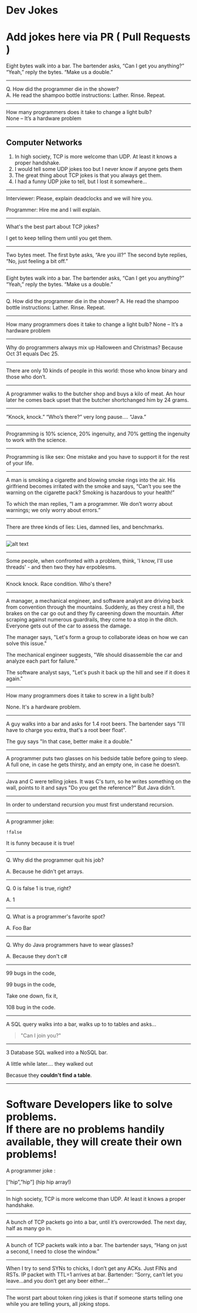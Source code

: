 # Dev Jokes

Add jokes here via PR ( Pull Requests )
===

Eight bytes walk into a bar.  The bartender asks, “Can I get you anything?” <br>
“Yeah,” reply the bytes.  “Make us a double.”

---
Q. How did the programmer die in the shower?<br>
A. He read the shampoo bottle instructions: Lather. Rinse. Repeat.

---

How many programmers does it take to change a light bulb?<br>
None – It’s a hardware problem

---

## Computer Networks
1. In high society, TCP is more welcome than UDP. At least it knows a proper handshake.
2. I would tell some UDP jokes too but I never know if anyone gets them
3. The great thing about TCP jokes is that you always get them.
4. I had a funny UDP joke to tell, but I lost it somewhere...
---
Interviewer: Please, explain deadclocks and we will hire you.

Programmer: Hire me and I will explain.

---

What's the best part about TCP jokes?

I get to keep telling them until you get them.

---

Two bytes meet.  The first byte asks, “Are you ill?”
The second byte replies, “No, just feeling a bit off.”
***

Eight bytes walk into a bar.  The bartender asks, “Can I get you anything?”
“Yeah,” reply the bytes.  “Make us a double.”

***

Q. How did the programmer die in the shower?
A. He read the shampoo bottle instructions: Lather. Rinse. Repeat.

***

How many programmers does it take to change a light bulb?
None – It’s a hardware problem

***

Why do programmers always mix up Halloween and Christmas?
Because Oct 31 equals Dec 25.

***

There are only 10 kinds of people in this world: those who know binary and those who don’t.

***

A programmer walks to the butcher shop and buys a kilo of meat.  An hour later he comes back upset that the butcher shortchanged him by 24 grams.

***

“Knock, knock.”
“Who’s there?”
very long pause….
“Java.”

***

Programming is 10% science, 20% ingenuity, and 70% getting the ingenuity to work with the science.

***

Programming is like sex:
One mistake and you have to support it for the rest of your life.

***

A man is smoking a cigarette and blowing smoke rings into the air.  His girlfriend becomes irritated with the smoke and says, “Can’t you see the warning on the cigarette pack?  Smoking is hazardous to your health!”

To which the man replies, “I am a programmer.  We don’t worry about warnings; we only worry about errors.”

***

There are three kinds of lies: Lies, damned lies, and benchmarks.

***
![alt text](https://encrypted-tbn0.gstatic.com/images?q=tbn:ANd9GcRg94Tjh7hly0_qYYBpW3Z_sTCzXoaR3Xk6R6WgGl5fY6mVCE0c)
***
Some people, when confronted with a problem, think, 'I know, I'll use threads' - and then two they hav erpoblesms.

***

Knock knock. Race condition. Who's there?

***

A manager, a mechanical engineer, and software analyst are driving back from convention through the mountains. Suddenly, as they crest a hill, the brakes on the car go out and they fly careening down the mountain. After scraping against numerous guardrails, they come to a stop in the ditch. Everyone gets out of the car to assess the damage.

The manager says, "Let's form a group to collaborate ideas on how we can solve this issue."

The mechanical engineer suggests, "We should disassemble the car and analyze each part for failure."

The software analyst says, "Let's push it back up the hill and see if it does it again."

***
How many programmers does it take to screw in a light bulb?

None. It's a hardware problem.

***
A guy walks into a bar and asks for 1.4 root beers. The bartender says "I'll have to charge you extra, that's a root beer float".

The guy says "In that case, better make it a double."

***

A programmer puts two glasses on his bedside table before going to sleep. A full one, in case he gets thirsty, and an empty one, in case he doesn’t.

***

Java and C were telling jokes. It was C's turn, so he writes something on the wall, points to it and says "Do you get the reference?" But Java didn't.

***

In order to understand recursion you must first understand recursion.
***
A programmer joke:

```!false```

It is funny because it is true!

---

Q. Why did the programmer quit his job?

A. Because he didn't get arrays.

---

Q. 0 is false 1 is true, right?

A. 1

---

Q. What is a programmer's favorite spot?

A. Foo Bar

---

Q. Why do Java programmers have to wear glasses?

A. Because they don't c#

---

99 bugs in the code,

99 bugs in the code,

Take one down, fix it,

108 bug in the code.

---
A SQL query walks into a bar, walks up to to tables and asks...

>"Can I join you?"

---
3 Database SQL walked into a NoSQL bar.

A little while later....
they walked out 

Becasue they **couldn't find a table**.

---


Software Developers like to solve problems.<br>
If there are no problems handily available, they will create their own problems!
=======
A programmer joke :

[“hip”,”hip”] (hip hip array!)

---

In high society, TCP is more welcome than UDP. At least it knows a proper handshake.

---
A bunch of TCP packets go into a bar, until it’s overcrowded. The next day, half as many go in.

---
A bunch of TCP packets walk into a bar. The bartender says, “Hang on just a second, I need to close the window.”

---
When I try to send SYNs to chicks, I don’t get any ACKs. Just FINs and RSTs.
IP packet with TTL=1 arrives at bar. Bartender: “Sorry, can’t let you leave…and you don’t get any beer either…”

---
The worst part about token ring jokes is that if someone starts telling one while you are telling yours, all joking stops.
